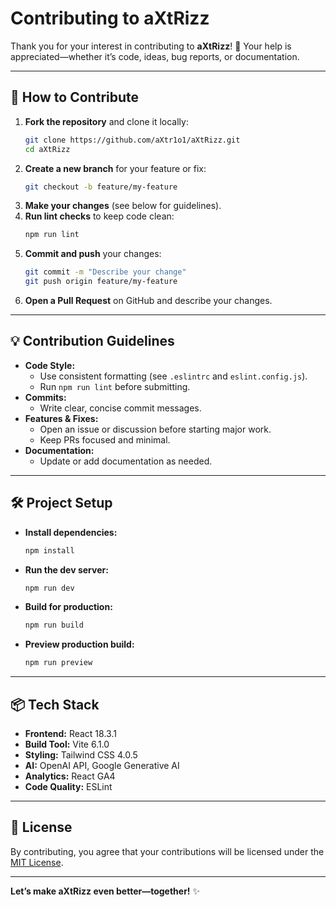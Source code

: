 # Contributing to aXtRizz

Thank you for your interest in contributing to **aXtRizz**! 🚀
Your help is appreciated—whether it’s code, ideas, bug reports, or documentation.

---

## 📝 How to Contribute

1. **Fork the repository** and clone it locally:
   ```bash
   git clone https://github.com/aXtr1o1/aXtRizz.git
   cd aXtRizz
   ```
2. **Create a new branch** for your feature or fix:
   ```bash
   git checkout -b feature/my-feature
   ```
3. **Make your changes** (see below for guidelines).
4. **Run lint checks** to keep code clean:
   ```bash
   npm run lint
   ```
5. **Commit and push** your changes:
   ```bash
   git commit -m "Describe your change"
   git push origin feature/my-feature
   ```
6. **Open a Pull Request** on GitHub and describe your changes.

---

## 💡 Contribution Guidelines

- **Code Style:**
  - Use consistent formatting (see `.eslintrc` and `eslint.config.js`).
  - Run `npm run lint` before submitting.
- **Commits:**
  - Write clear, concise commit messages.
- **Features & Fixes:**
  - Open an issue or discussion before starting major work.
  - Keep PRs focused and minimal.
- **Documentation:**
  - Update or add documentation as needed.

---

## 🛠 Project Setup

- **Install dependencies:**
  ```bash
  npm install
  ```
- **Run the dev server:**
  ```bash
  npm run dev
  ```
- **Build for production:**
  ```bash
  npm run build
  ```
- **Preview production build:**
  ```bash
  npm run preview
  ```

---

## 📦 Tech Stack

- **Frontend:** React 18.3.1
- **Build Tool:** Vite 6.1.0
- **Styling:** Tailwind CSS 4.0.5
- **AI:** OpenAI API, Google Generative AI
- **Analytics:** React GA4
- **Code Quality:** ESLint

---

## 📄 License

By contributing, you agree that your contributions will be licensed under the [MIT License](LICENSE).

---

**Let’s make aXtRizz even better—together!** ✨
